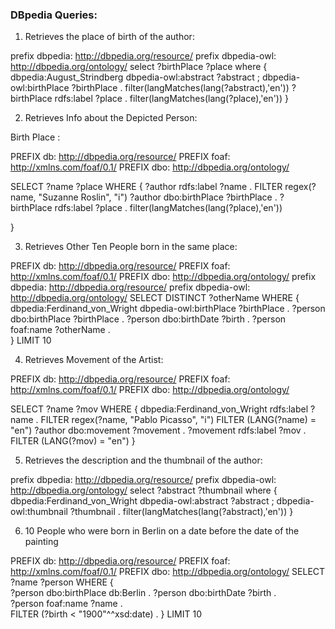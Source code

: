 ### DBpedia Queries:


1. Retrieves the place of birth of the author:

prefix dbpedia: <http://dbpedia.org/resource/> 
prefix dbpedia-owl: <http://dbpedia.org/ontology/> 
select ?birthPlace ?place where { 
dbpedia:August_Strindberg dbpedia-owl:abstract ?abstract ; 
dbpedia-owl:birthPlace ?birthPlace . 
filter(langMatches(lang(?abstract),'en'))
?birthPlace rdfs:label ?place .
filter(langMatches(lang(?place),'en'))
}

2. Retrieves Info about the Depicted Person:

Birth Place :

PREFIX db: <http://dbpedia.org/resource/>
PREFIX foaf: <http://xmlns.com/foaf/0.1/> 
PREFIX dbo: <http://dbpedia.org/ontology/> 

SELECT ?name ?place WHERE {
 ?author rdfs:label ?name .
 FILTER regex(?name, "Suzanne Roslin", "i")
 ?author dbo:birthPlace ?birthPlace .
 ?birthPlace rdfs:label ?place .
 filter(langMatches(lang(?place),'en'))

}

3. Retrieves Other Ten People born in the same place:

PREFIX db: <http://dbpedia.org/resource/>
PREFIX foaf: <http://xmlns.com/foaf/0.1/> 
PREFIX dbo: <http://dbpedia.org/ontology/> 
prefix dbpedia: <http://dbpedia.org/resource/> 
prefix dbpedia-owl: <http://dbpedia.org/ontology/>
SELECT DISTINCT ?otherName
WHERE {      
dbpedia:Ferdinand_von_Wright dbpedia-owl:birthPlace ?birthPlace . 
?person dbo:birthPlace ?birthPlace . 
?person dbo:birthDate ?birth . 
?person foaf:name ?otherName .      
} 
LIMIT 10



4. Retrieves Movement of the Artist:

PREFIX db: <http://dbpedia.org/resource/>
PREFIX foaf: <http://xmlns.com/foaf/0.1/> 
PREFIX dbo: <http://dbpedia.org/ontology/> 

SELECT ?name ?mov WHERE {
 dbpedia:Ferdinand_von_Wright rdfs:label ?name .
 FILTER regex(?name, "Pablo Picasso", "i")
 FILTER (LANG(?name) = "en")
 ?author dbo:movement ?movement .
 ?movement rdfs:label ?mov .
 FILTER (LANG(?mov) = "en")
}


5. Retrieves the description and the thumbnail of the author:

prefix dbpedia: <http://dbpedia.org/resource/> 
prefix dbpedia-owl: <http://dbpedia.org/ontology/> 
select ?abstract ?thumbnail where { 
dbpedia:Ferdinand_von_Wright dbpedia-owl:abstract ?abstract ; 
dbpedia-owl:thumbnail ?thumbnail . 
filter(langMatches(lang(?abstract),'en'))
}




6. 10 People who were born in Berlin on a date before the date of the painting

PREFIX db: <http://dbpedia.org/resource/>
PREFIX foaf: <http://xmlns.com/foaf/0.1/> 
PREFIX dbo: <http://dbpedia.org/ontology/> 
SELECT ?name ?person
WHERE
{      
 ?person dbo:birthPlace db:Berlin .
 ?person dbo:birthDate ?birth .   
 ?person foaf:name ?name .      
 FILTER (?birth < "1900"^^xsd:date) . 
} 
LIMIT 10

